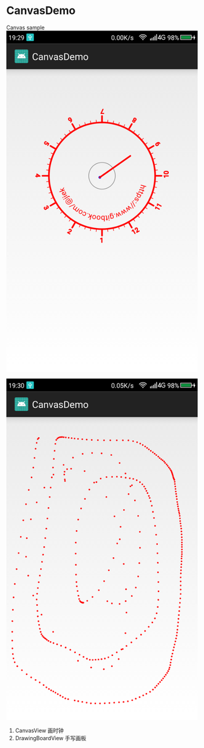 # CanvasDemo
Canvas sample
![device-2018-01-25-193008.png](device-2018-01-25-193008.png)

![device-2018-01-25-193102.png](device-2018-01-25-193102.png)


1. CanvasView 画时钟
2. DrawingBoardView 手写画板
